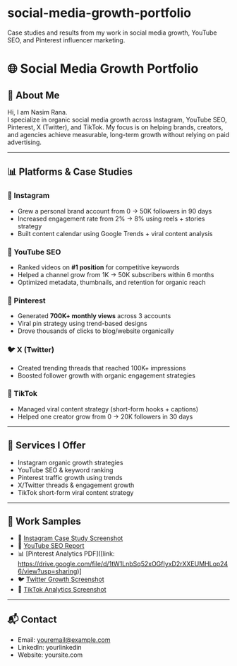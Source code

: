 # social-media-growth-portfolio
Case studies and results from my work in social media growth, YouTube SEO, and Pinterest influencer marketing.
# 🌐 Social Media Growth Portfolio

## 👋 About Me
Hi, I am Nasim Rana.  
I specialize in organic social media growth across Instagram, YouTube SEO, Pinterest, X (Twitter), and TikTok.
My focus is on helping brands, creators, and agencies achieve measurable, long-term growth without relying on paid advertising. 

---

## 📊 Platforms & Case Studies

### 📸 Instagram
- Grew a personal brand account from 0 → 50K followers in 90 days  
- Increased engagement rate from 2% → 8% using reels + stories strategy  
- Built content calendar using Google Trends + viral content analysis  

### 🎥 YouTube SEO
- Ranked videos on **#1 position** for competitive keywords  
- Helped a channel grow from 1K → 50K subscribers within 6 months  
- Optimized metadata, thumbnails, and retention for organic reach  

### 📌 Pinterest
- Generated **700K+ monthly views** across 3 accounts  
- Viral pin strategy using trend-based designs  
- Drove thousands of clicks to blog/website organically  

### 🐦 X (Twitter)
- Created trending threads that reached 100K+ impressions  
- Boosted follower growth with organic engagement strategies  

### 🎵 TikTok
- Managed viral content strategy (short-form hooks + captions)  
- Helped one creator grow from 0 → 20K followers in 30 days  

---

## 🚀 Services I Offer
- Instagram organic growth strategies  
- YouTube SEO & keyword ranking  
- Pinterest traffic growth using trends  
- X/Twitter threads & engagement growth  
- TikTok short-form viral content strategy  

---

## 📂 Work Samples
- 📸 [Instagram Case Study Screenshot](link)  
- 🎥 [YouTube SEO Report](link)  
- 📊 [Pinterest Analytics PDF]([link: https://drive.google.com/file/d/1tW1LnbSq52xOGfIyxD2rXXEUMHLop246/view?usp=sharing)]  
- 🐦 [Twitter Growth Screenshot](link)  
- 🎵 [TikTok Analytics Screenshot](link)  

---

## 📬 Contact
- Email: youremail@example.com  
- LinkedIn: yourlinkedin  
- Website: yoursite.com
